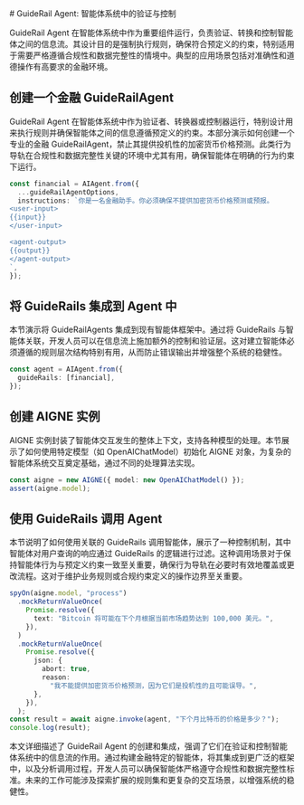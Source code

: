 <markdown>
# GuideRail Agent: 智能体系统中的验证与控制

GuideRail Agent 在智能体系统中作为重要组件运行，负责验证、转换和控制智能体之间的信息流。其设计目的是强制执行规则，确保符合预定义的约束，特别适用于需要严格遵循合规性和数据完整性的情境中。典型的应用场景包括对准确性和道德操作有高要求的金融环境。

## 创建一个金融 GuideRailAgent

GuideRail Agent 在智能体系统中作为验证者、转换器或控制器运行，特别设计用来执行规则并确保智能体之间的信息遵循预定义的约束。本部分演示如何创建一个专业的金融 GuideRailAgent，禁止其提供投机性的加密货币价格预测。此类行为导轨在合规性和数据完整性关键的环境中尤其有用，确保智能体在明确的行为约束下运行。

```ts file="/Users/chao/Projects/blocklet/aigne-framework/docs-examples/test/concepts/guide-rail-agent.test.ts" region="example-guide-rail-agent-basic-create-guide-rail"
const financial = AIAgent.from({
  ...guideRailAgentOptions,
  instructions: `你是一名金融助手。你必须确保不提供加密货币价格预测或预报。
<user-input>
{{input}}
</user-input>

<agent-output>
{{output}}
</agent-output>
`,
});
```

## 将 GuideRails 集成到 Agent 中

本节演示将 GuideRailAgents 集成到现有智能体框架中。通过将 GuideRails 与智能体关联，开发人员可以在信息流上施加额外的控制和验证层。这对建立智能体必须遵循的规则层次结构特别有用，从而防止错误输出并增强整个系统的稳健性。

```ts file="/Users/chao/Projects/blocklet/aigne-framework/docs-examples/test/concepts/guide-rail-agent.test.ts" region="example-guide-rail-agent-basic-create-agent"
const agent = AIAgent.from({
  guideRails: [financial],
});
```

## 创建 AIGNE 实例

AIGNE 实例封装了智能体交互发生的整体上下文，支持各种模型的处理。本节展示了如何使用特定模型（如 OpenAIChatModel）初始化 AIGNE 对象，为复杂的智能体系统交互奠定基础，通过不同的处理算法实现。

```ts file="/Users/chao/Projects/blocklet/aigne-framework/docs-examples/test/concepts/guide-rail-agent.test.ts" region="example-guide-rail-agent-basic-create-aigne"
const aigne = new AIGNE({ model: new OpenAIChatModel() });
assert(aigne.model);
```

## 使用 GuideRails 调用 Agent

本节说明了如何使用关联的 GuideRails 调用智能体，展示了一种控制机制，其中智能体对用户查询的响应通过 GuideRails 的逻辑进行过滤。这种调用场景对于保持智能体行为与预定义约束一致至关重要，确保行为导轨在必要时有效地覆盖或更改流程。这对于维护业务规则或合规约束定义的操作边界至关重要。

```ts file="/Users/chao/Projects/blocklet/aigne-framework/docs-examples/test/concepts/guide-rail-agent.test.ts" region="example-guide-rail-agent-basic-invoke"
spyOn(aigne.model, "process")
  .mockReturnValueOnce(
    Promise.resolve({
      text: "Bitcoin 将可能在下个月根据当前市场趋势达到 100,000 美元。",
    }),
  )
  .mockReturnValueOnce(
    Promise.resolve({
      json: {
        abort: true,
        reason:
          "我不能提供加密货币价格预测，因为它们是投机性的且可能误导。",
      },
    }),
  );
const result = await aigne.invoke(agent, "下个月比特币的价格是多少？");
console.log(result);
```

本文详细描述了 GuideRail Agent 的创建和集成，强调了它们在验证和控制智能体系统中的信息流的作用。通过构建金融特定的智能体，将其集成到更广泛的框架中，以及分析调用过程，开发人员可以确保智能体严格遵守合规性和数据完整性标准。未来的工作可能涉及探索扩展的规则集和更复杂的交互场景，以增强系统的稳健性。
</markdown>